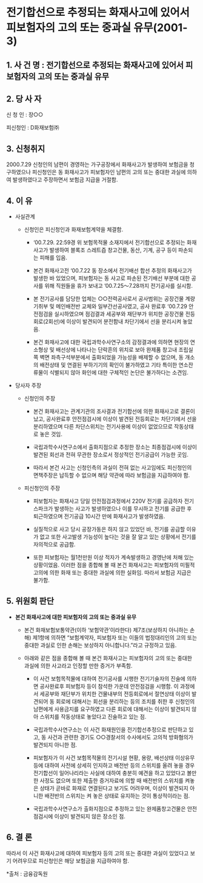 # 전기합선으로 추정되는 화재사고에 있어서 피보험자의 고의 또는 중과실 유무(2001-3)

## 1. 사 건 명 : 전기합선으로 추정되는 화재사고에 있어서 피보험자의 고의 또는 중과실 유무

## 2. 당 사 자
신 청 인 : 장○○

피신청인 : D화재보험㈜

## 3. 신청취지
2000.7.29 신청인의 남편이 경영하는 가구공장에서 화재사고가 발생하여 보험금을 청구하였으나 피신청인은 동 화재사고가 피보험자인 남편의 고의 또는 중대한 과실에 의하여 발생하였다고 주장하면서 보험금 지급을 거절함.

## 4. 이  유

* 사실관계

  * 신청인은 피신청인과 화재보험계약을 체결함.

    * ‘00.7.29. 22:59경 위 보험목적물 소재지에서 전기합선으로 추정되는 화재사고가 발생하여 블록조 스레트즙 창고건물, 동산, 기계, 공구 등이 파손되는 피해를 입음.

    * 본건 화재사고전 ‘00.7.22 동 장소에서 전기배선 합선 추정의 화재사고가 발생한 바 있었으며, 피보험자는 동 사고로 파손된 전기배선 부분에 대한 공사를 위해 직원들을 휴가 보내고  ’00.7.25～7.28까지 전기공사를 실시함.

    * 본 전기공사를 담당한 업체는 ○○전력공사로서 공사범위는 공장건물 계량기취부 및 메인배전반 교체와 일부간선공사였고, 공사 완료후 ‘00.7.29 안전점검을 실시하였으며 점검결과 세공부와 재단부가 위치한 공장건물 전등회로(2회선)에 이상이 발견되어 분전함내 차단기에서 선을 분리시켜 놓았음.

    * 본건 화재사고에 대한 국립과학수사연구소의 감정결과에 의하면
     현장의 연소형상 및 배선상에 나타나는 단락흔의 위치로 보아 완제품 창고내 조립실쪽 벽면 좌측구석부분에서 출화되었을 가능성을 배제할 수 없으며, 동 개소의 배전상태 및 연결된 부하기기의 확인이 불가하였고 기타 특이한 연소잔류물이 식별되지 않아 화인에 대한 구체적인 논단은 불가하다는 소견임.

* 당사자 주장

  * 신청인의 주장

    * 본건 화재사고는 관계기관의 조사결과 전기합선에 의한 화재사고로 결론이 났고, 공사완료후 안전점검시에 이상이 발견된 전등회로는 차단기에서 선을 분리하였으며 다른 차단스위치는 전기사용에 이상이 없었으므로 작동상태로 놓은 것임.

    * 국립과학수사연구소에서 출화지점으로 추정한 장소는 최종점검시에 이상이 발견된 회선과 전혀 무관한 장소로서 정상적인 전기공급이 가능한 곳임.

    * 따라서 본건 사고는 신청인측의 과실이 전혀 없는 사고임에도 피신청인의 면책주장은 납득할 수 없으며 해당 약관에 따라 보험금을 지급하여야 함.

   * 피신청인의 주장
 
     * 피보험자는 화재사고 당일 안전점검과정에서 220V 전기를 공급하자 전기스파크가 발생하는 사고가 발생하였으나 이를 무시하고 전기를 공급한 후 퇴근하였으며 전기공급 10시간 만에 화재사고가 발생하였음.

     * 실질적으로 사고 당시 공장가동은 하지 않고 있었던 바, 전기를 공급할 이유가 없고 또한 사고발생 가능성이 높다는 것을 잘 알고 있는 상황에서 전기를 자의적으로 공급함.

     * 또한 피보험자는 월1천만원 이상 적자가 계속발생하고 경영난에 처해 있는 상황이었음. 이러한 점을 종합해 볼 때 본건 화재사고는 피보험자의 미필적 고의에 의한 화재 또는 중대한 과실에 의한 실화임. 따라서 보험금 지급은 불가함.

## 5. 위원회 판단

* **본건 화재사고에 대한 피보험자의 고의 또는 중과실 유무** 

  * 본건 화재보험보통약관(이하 ‘보험약관’이라한다) 제7조(보상하지 아니하는 손해) 제1항에 의하면 “보험계약자, 피보험자 또는 이들의 법정대리인의 고의 또는 중대한 과실로 인한 손해는 보상하지 아니합니다.”라고 규정하고 있음.

  * 아래와 같은 점을 종합해 볼 때 본건 화재사고는 피보험자의 고의 또는 중대한 과실에 의한 사고라고 인정할 만한 증거가 부족함.

    * 이 사건 보험목적물에 대하여 전기공사를 시행한 전기기술자의 진술에 의하면 공사완료후 피보험자 등이 참석한 가운데 안전점검을 시행함. 이 과정에서 세공부와 재단부가 위치한 건물내부의 전등회로에서 절연상태 이상이 발견되어 동 회로에 대해서는 회선을 분리하는 등의 조치를 취한 후 신청인의 남편에게 사용금지를 요구하였고 다른 회로에 대해서는 이상이 발견되지 않아 스위치를 작동상태로 놓았다고 진술하고 있는 점.

    * 국립과학수사연구소는 이 사건 화재원인을 전기합선추정으로 판단하고 있고, 동 사건과 관련한 경기도 ○○경찰서의 수사에서도 고의적 방화혐의가 발견되지 아니한 점.

    * 피보험자가 이 사건 보험목적물의 전기시설 현황, 용량, 배선상태 이상유무 등에 대하여 사전에 상세히 인지하고 배전반 등의 스위치를 올려 놓을 경우 전기합선이 일어나리라는 사실에 대하여 충분히 예견을 하고 있었다고 볼만한 사정도 없으며 또한 제출한 증거자료에 의할 때 배전반의 스위치를 켜놓은 상태가 곧바로 화재로 연결된다고 보기도 어려우며, 이상이 발견되지 아니한 배전반의 스위치는 켜 놓은 상태로 유지하는 것이 통상적이라는 점.

    * 국립과학수사연구소가 출화지점으로 추정하고 있는 완제품창고건물은 안전점검시에  이상이 발견되지 않은 장소인 점.

## 6. 결  론

따라서 이 사건 화재사고에 대하여 피보험자 등의 고의 또는 중대한 과실이 있었다고 보기 어려우므로 피신청인은 해당 보험금을 지급하여야 함. 

*출처 : 금융감독원